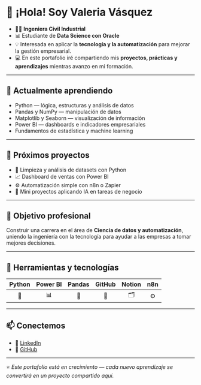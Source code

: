 # 👋 ¡Hola! Soy **Valeria Vásquez**

- 👷‍♀️ **Ingeniera Civil Industrial**
- 📊 Estudiante de **Data Science con Oracle**
- 💡 Interesada en aplicar la **tecnología y la automatización** para mejorar la gestión empresarial.
- 💻 En este portafolio iré compartiendo mis **proyectos, prácticas y aprendizajes** mientras avanzo en mi formación.

---

## 🧠 Actualmente aprendiendo

- Python — lógica, estructuras y análisis de datos
- Pandas y NumPy — manipulación de datos
- Matplotlib y Seaborn — visualización de información
- Power BI — dashboards e indicadores empresariales
- Fundamentos de estadística y machine learning

---

## 🚀 Próximos proyectos

- 📂 Limpieza y análisis de datasets con Python
- 📈 Dashboard de ventas con Power BI
- ⚙️ Automatización simple con n8n o Zapier
- 🤖 Mini proyectos aplicando IA en tareas de negocio

---

## 🎯 Objetivo profesional

Construir una carrera en el área de **Ciencia de datos y automatización**, uniendo la ingeniería con la tecnología para ayudar a las empresas a tomar mejores decisiones.

---

## 🧩 Herramientas y tecnologías

| Python | Power BI | Pandas | GitHub | Notion | n8n |
| :----: | :------: | :----: | :----: | :----: | :-: |
|   🐍   |    📊    |   🧮   |   🐙   |   🗂️  |  ⚙️ |

---

## 📫 Conectemos

* 💼 [LinkedIn](https://linkedin.com/in/valeria-vasquez-valencia/)
* 🐙 [GitHub](https://github.com/valeriavasquez)

---

⭐ *Este portafolio está en crecimiento — cada nuevo aprendizaje se convertirá en un proyecto compartido aquí.*
